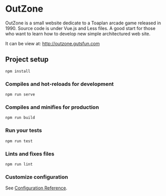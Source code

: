 # OutZone

OutZone is a small website dedicate to a Toaplan arcade game released in 1990. Source code is under Vue.js and Less files. A good start for those who want to learn how to develop new simple architectured web site.

It can be view at: http://outzone.gutsfun.com

## Project setup
```
npm install
```

### Compiles and hot-reloads for development
```
npm run serve
```

### Compiles and minifies for production
```
npm run build
```

### Run your tests
```
npm run test
```

### Lints and fixes files
```
npm run lint
```

### Customize configuration
See [Configuration Reference](https://cli.vuejs.org/config/).
